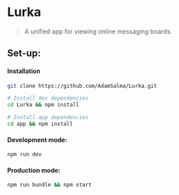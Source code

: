 # Lurka

> A unified app for viewing online messaging boards.


## Set-up:
#### Installation
```bash
git clone https://github.com/AdamSalma/Lurka.git

# Install dev dependencies
cd Lurka && npm install

# Install app dependencies
cd app && npm install
```
#### Development mode:
```bash
npm run dev
```
#### Production mode:
```bash
npm run bundle && npm start
```
